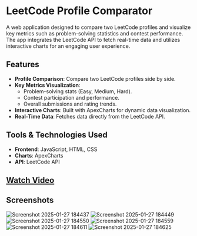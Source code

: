 # LeetCode Profile Comparator

A web application designed to compare two LeetCode profiles and visualize key metrics such as problem-solving statistics and contest performance. The app integrates the LeetCode API to fetch real-time data and utilizes interactive charts for an engaging user experience.

## Features

- **Profile Comparison**: Compare two LeetCode profiles side by side.
- **Key Metrics Visualization**: 
  - Problem-solving stats (Easy, Medium, Hard).
  - Contest participation and performance.
  - Overall submissions and rating trends.
- **Interactive Charts**: Built with ApexCharts for dynamic data visualization.
- **Real-Time Data**: Fetches data directly from the LeetCode API.

## Tools & Technologies Used

- **Frontend**: JavaScript, HTML, CSS
- **Charts**: ApexCharts
- **API**: LeetCode API

## [Watch Video](https://www.youtube.com/watch?v=Z6JkPaFTpko&feature=youtu.be)
## Screenshots
![Screenshot 2025-01-27 184437](https://github.com/user-attachments/assets/bee85f49-af5d-4543-9f90-ee1592ca2e64)
![Screenshot 2025-01-27 184449](https://github.com/user-attachments/assets/6018f8fb-d449-49c9-96ff-6a32021df290)
![Screenshot 2025-01-27 184550](https://github.com/user-attachments/assets/6868f307-94ad-401c-9850-a483a1124e2e)
![Screenshot 2025-01-27 184559](https://github.com/user-attachments/assets/41f034f8-d8b0-4d3f-9c5e-4569497fbc96)
![Screenshot 2025-01-27 184611](https://github.com/user-attachments/assets/aa524e4d-da77-4104-a4bc-69f8decf8c27)
![Screenshot 2025-01-27 184625](https://github.com/user-attachments/assets/c570fda2-1310-42a3-ad8c-7a2ae9dfd23c)
